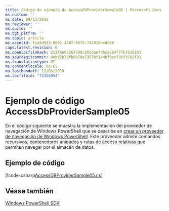 ```yaml
---
title: Código de ejemplo de AccessDbProviderSample05 | Microsoft Docs
ms.custom: ''
ms.date: 09/13/2016
ms.reviewer: ''
ms.suite: ''
ms.tgt_pltfrm: ''
ms.topic: article
ms.assetid: fea5d923-8001-4407-8975-743918bc8c80
caps.latest.revision: 6
ms.openlocfilehash: 212f6e0256778dc293daefdbc8264777bf6191b1
ms.sourcegitcommit: debd2b38fb8070a7357bf1a4bf9cc736f3702f31
ms.translationtype: MT
ms.contentlocale: es-ES
ms.lasthandoff: 12/05/2019
ms.locfileid: "72366954"
---
```

# <a name="accessdbprovidersample05-code-sample"></a>Ejemplo de código AccessDbProviderSample05

En el código siguiente se muestra la implementación del proveedor de navegación de Windows PowerShell que se describe en [crear un proveedor de navegación de Windows PowerShell](./creating-a-windows-powershell-navigation-provider.md). Este proveedor admite comandos recursivos, contenedores anidados y rutas de acceso relativas que permiten navegar por el almacén de datos.

## <a name="code-sample"></a>Ejemplo de código

[!code-csharp[AccessDBProviderSample05.cs](../../../../powershell-sdk-samples/SDK-2.0/csharp/AccessDBProviderSample05/AccessDBProviderSample05.cs#L11-L1960 "AccessDBProviderSample05.cs")]

## <a name="see-also"></a>Véase también

[Windows PowerShell SDK](../windows-powershell-reference.md)
